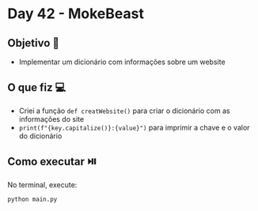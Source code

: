 # Day 42 - MokeBeast

## Objetivo 🎯
- Implementar um dicionário com informações sobre um website

## O que fiz 💻

- Criei a função `def creatWebsite()` para criar o dicionário com as informações do site
- `print(f"{key.capitalize()}:{value}")` para imprimir a chave e o valor do dicionário

## Como executar ⏯️
No terminal, execute:
```bash
python main.py